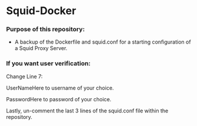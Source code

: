 # Squid-Docker

### Purpose of this repository: 

- A backup of the Dockerfile and squid.conf for a starting configuration of a Squid Proxy Server. 

### If you want user verification: 

Change Line 7: 

UserNameHere to username of your choice. 

PasswordHere to password of your choice. 

Lastly, un-comment the last 3 lines of the squid.conf file within the repository. 